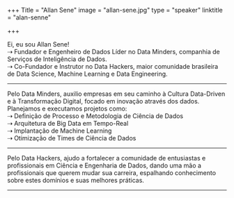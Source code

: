+++
Title = "Allan Sene"
image = "allan-sene.jpg"
type = "speaker"
linktitle = "alan-senne"

+++

Ei, eu sou Allan Sene! 
<br>
⇢ Fundador e Engenheiro de Dados Líder no Data Minders, companhia de Serviços de Inteligência de Dados.<br>
⇢ Co-Fundador e Instrutor no Data Hackers, maior comunidade brasileira de Data Science, Machine Learning e Data Engineering.

---

Pelo Data Minders, auxilio empresas em seu caminho à Cultura Data-Driven e à Transformação Digital, focado em inovação através dos dados. Planejamos e executamos projetos como:<br>
⇢ Definição de Processo e Metodologia de Ciência de Dados<br>
⇢ Arquitetura de Big Data em Tempo-Real<br>
⇢ Implantação de Machine Learning<br>
⇢ Otimização de Times de Ciência de Dados<br>

---

Pelo Data Hackers, ajudo a fortalecer a comunidade de entusiastas e profissionais em Ciência e Engenharia de Dados, dando uma mão a profissionais que querem mudar sua carreira, espalhando conhecimento sobre estes domínios e suas melhores práticas.

---
